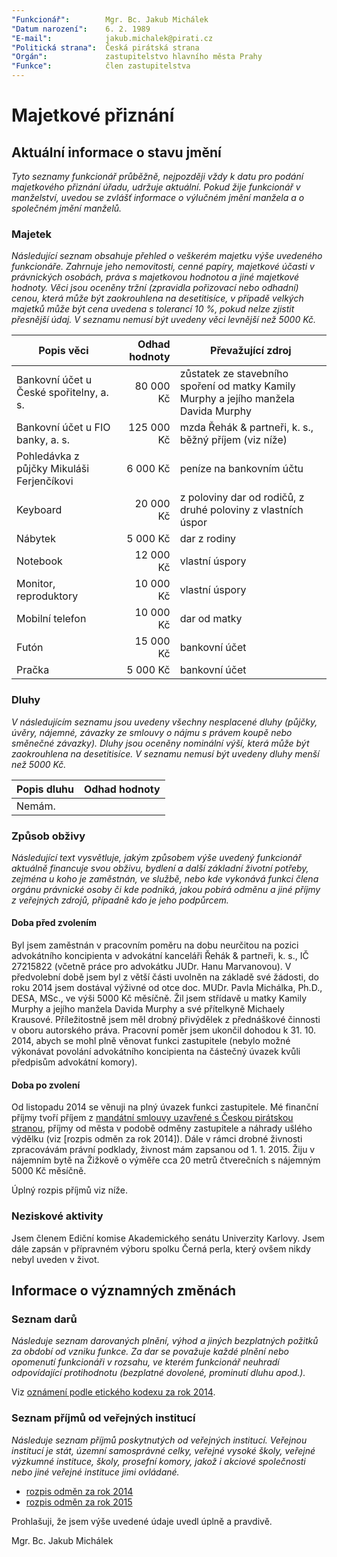 ```yaml
---
"Funkcionář":        Mgr. Bc. Jakub Michálek
"Datum narození":    6. 2. 1989
"E-mail":            jakub.michalek@pirati.cz
"Politická strana":  Česká pirátská strana
"Orgán":             zastupitelstvo hlavního města Prahy
"Funkce":            člen zastupitelstva
---
```


Majetkové přiznání
==================

Aktuální informace o stavu jmění
----------------------------------

*Tyto seznamy funkcionář průběžně, nejpozději vždy k datu pro podání majetkového přiznání úřadu, udržuje aktuální. Pokud žije funkcionář v manželství, uvedou se zvlášť informace o výlučném jmění manžela a o společném jmění manželů.*

### Majetek

*Následující seznam obsahuje přehled o veškerém majetku výše uvedeného funkcionáře. Zahrnuje jeho nemovitosti, cenné papíry, majetkové účasti v právnických osobách, práva s majetkovou hodnotou a jiné majetkové hodnoty. Věci jsou oceněny tržní (zpravidla pořizovací nebo odhadní) cenou, která může být zaokrouhlena na desetitisíce, v případě velkých majetků může být cena uvedena s tolerancí 10 %, pokud nelze zjistit přesnější údaj. V seznamu nemusí být uvedeny věci levnější než 5000 Kč.*

| Popis věci            | Odhad hodnoty |  Převažující zdroj                  |
| --------------------- | ------------: |  ---------------------- |
| Bankovní účet u České spořitelny, a. s. |  80 000 Kč | zůstatek ze stavebního spoření od matky Kamily Murphy a jejího manžela Davida Murphy |
| Bankovní účet u FIO banky, a. s. | 125 000 Kč | mzda Řehák & partneři, k. s., běžný příjem (viz níže) |
| Pohledávka z půjčky Mikuláši Ferjenčíkovi |  6 000 Kč | peníze na bankovním účtu |
| Keyboard |  20 000 Kč | z poloviny dar od rodičů, z druhé poloviny z vlastních úspor |
| Nábytek | 5 000 Kč | dar z rodiny |
| Notebook | 12 000 Kč | vlastní úspory |
| Monitor, reproduktory | 10 000 Kč | vlastní úspory |
| Mobilní telefon | 10 000 Kč | dar od matky |
| Futón | 15 000 Kč | bankovní účet |
| Pračka | 5 000 Kč | bankovní účet |


### Dluhy

*V následujícím seznamu jsou uvedeny všechny nesplacené dluhy (půjčky, úvěry, nájemné, závazky ze smlouvy o nájmu s právem koupě nebo směnečné závazky). Dluhy jsou oceněny nominální výší, která může být zaokrouhlena na desetitisíce. V seznamu nemusí být uvedeny dluhy menší než 5000 Kč.*

| Popis dluhu           | Odhad hodnoty |
| --------------------- | ------------: |
| Nemám. |  |  |


### Způsob obživy

*Následující text vysvětluje, jakým způsobem výše uvedený funkcionář aktuálně financuje svou obživu, bydlení a další základní životní potřeby, zejména u koho je zaměstnán, ve službě, nebo kde vykonává funkci člena orgánu právnické osoby či kde podniká, jakou pobírá odměnu a jiné příjmy z veřejných zdrojů, případně kdo je jeho podpůrcem.*

#### Doba před zvolením  

Byl jsem zaměstnán v pracovním poměru na dobu neurčitou na pozici advokátního koncipienta v advokátní kanceláři Řehák & partneři, k. s., IČ 27215822 (včetně práce pro advokátku JUDr. Hanu Marvanovou). V předvolební době jsem byl z větší části uvolněn na základě své žádosti, do roku 2014 jsem dostával výživné od otce doc. MUDr. Pavla Michálka, Ph.D., DESA, MSc., ve výši 5000 Kč měsíčně. Žil jsem střídavě u matky Kamily Murphy a jejího manžela Davida Murphy a své přítelkyně Michaely Krausové. Příležitostně jsem měl drobný přivýdělek z přednáškové činnosti v oboru autorského práva. Pracovní poměr jsem ukončil dohodou k 31. 10. 2014, abych se mohl plně věnovat funkci zastupitele (nebylo možné výkonávat povolání advokátního koncipienta na částečný úvazek kvůli předpisům advokátní komory).

#### Doba po zvolení

Od listopadu 2014 se věnuji na plný úvazek funkci zastupitele. Mé finanční příjmy tvoří příjem z [mandátní smlouvy uzavřené s Českou pirátskou stranou](http://smlouvy.pirati.cz/smlouvy/2014/11/13/jakub-michalek/index.html), příjmy od města v podobě odměny zastupitele a náhrady ušlého výdělku (viz [rozpis odměn za rok 2014]). Dále v rámci drobné živnosti zpracovávám právní podklady, živnost mám zapsanou od 1. 1. 2015. Žiju v nájemním bytě na Žižkově o výměře cca 20 metrů čtverečních s nájemným 5000 Kč měsíčně.

Úplný rozpis příjmů viz níže.

### Neziskové aktivity
Jsem členem Ediční komise Akademického senátu Univerzity Karlovy. Jsem dále zapsán v přípravném výboru spolku Černá perla, který ovšem nikdy nebyl uveden v život.

Informace o významných změnách
----------------------------------

### Seznam darů
*Následuje seznam darovaných plnění, výhod a jiných bezplatných požitků za období od vzniku funkce. Za dar se považuje každé plnění nebo opomenutí funkcionáři v rozsahu, ve kterém funkcionář neuhradí odpovídající protihodnotu (bezplatné dovolené, prominutí dluhu apod.).*

Viz [oznámení podle etického kodexu za rok 2014](https://github.com/pirati-cz/KlubPraha/raw/master/priznani/eticky-kodex/2014/jakub/eticky_kodex_jakub_doplnek_signed.pdf).

### Seznam příjmů od veřejných institucí
*Následuje seznam příjmů poskytnutých od veřejných institucí. Veřejnou institucí je stát, územní samosprávné celky, veřejné vysoké školy, veřejné výzkumné instituce, školy, prosefní komory, jakož i akciové společnosti nebo jiné veřejné instituce jimi ovládané.*

- [rozpis odměn za rok 2014](https://github.com/pirati-cz/KlubPraha/raw/master/odmeny/2014/2014.ods)
- [rozpis odměn za rok 2015](https://github.com/pirati-cz/KlubPraha/raw/master/odmeny/2015/2015.ods)

Prohlašuji, že jsem výše uvedené údaje uvedl úplně a pravdivě. 

Mgr. Bc. Jakub Michálek
